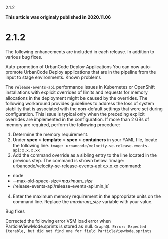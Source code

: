 





2.1.2

**This article was originaly published in 2020.11.06**


2.1.2
=====




The following enhancements are included in each release. In addition to various bug fixes.



Auto-promotion of UrbanCode Deploy Applications
You can now auto-promote UrbanCode Deploy applications that are in the pipeline from the input to stage environments.
Known problems

The `release-events-api` performance issues in Kubernetes or OpenShift installations with explicit overrides of limits and requests for memory allocations in the deployment might be caused by the overrides. The following workaround provides guidelines to address the loss of system stability that is associated with the non-default settings that were set during configuration. This issue is typical only when the preceding explicit overrides are implemented in the configuration. If more than 2 GBs of memory are required, perform the following procedure:
1. Determine the memory requirement.
2. Under **spec** > **template** > **spec** > **containers** in your YAML file, locate the following line. 
`image: urbancode/velocity-se-release-events-api:x.x.x.xx`
3. Add the command override as a sibling entry to the line located in the previous step. The command is shown below.
 `image: urbancode/velocity-se-release-events-api:x.x.x.xx
 command:
 - node
 - --max-old-space-size=*maximum\_size*
 - /release-events-api/release-events-api.min.js`
4. Enter the maximum memory requirement in the appropriate units on the command line. Replace the *maximum\_size* variable with your value.



Bug fixes

Corrected the following error VSM load error when ParticleViewMode.sprints is stored as null.
`GraphQL Error: Expected Iterable, but did not find one for field ParticleViewMode.sprints`





